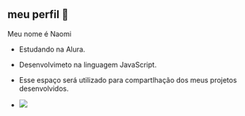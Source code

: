 ## meu perfil 🌙

Meu nome é Naomi

- Estudando na Alura.
- Desenvolvimeto na linguagem JavaScript.
- Esse espaço será utilizado para compartlhação dos meus projetos desenvolvidos.

- ![](https://media1.tenor.com/m/wRGdAIyoTvQAAAAd/lambo-lamborghini.gif)
